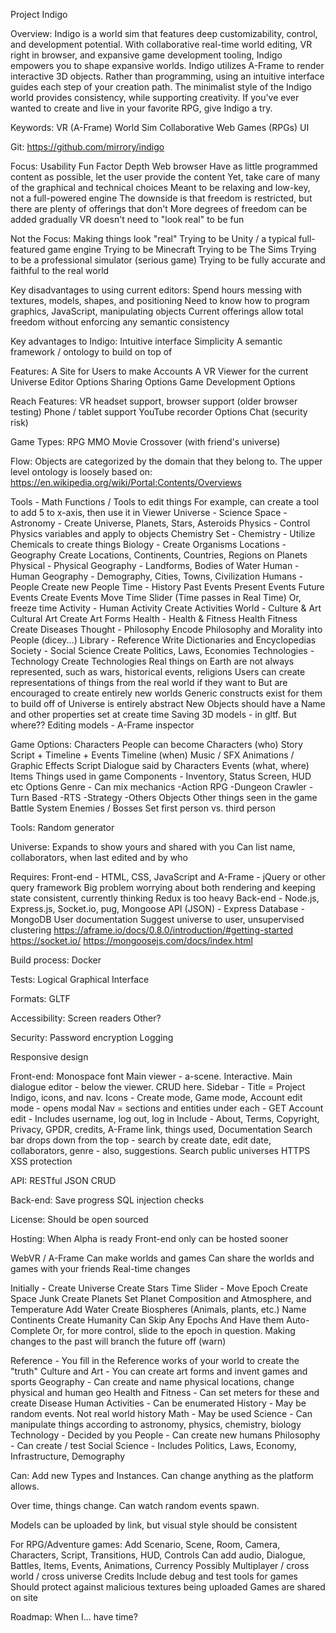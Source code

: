 Project Indigo

Overview:
Indigo is a world sim that features deep customizability, control, and development potential.
With collaborative real-time world editing, VR right in browser, and expansive game development tooling, Indigo empowers you to shape expansive worlds.
Indigo utilizes A-Frame to render interactive 3D objects.
Rather than programming, using an intuitive interface guides each step of your creation path.
The minimalist style of the Indigo world provides consistency, while supporting creativity.
If you've ever wanted to create and live in your favorite RPG, give Indigo a try.

Keywords:
VR (A-Frame)
World Sim
Collaborative
Web
Games (RPGs)
UI

Git:
https://github.com/mirrory/indigo

Focus:
Usability
Fun Factor
Depth
Web browser
Have as little programmed content as possible, let the user provide the content
Yet, take care of many of the graphical and technical choices
Meant to be relaxing and low-key, not a full-powered engine
The downside is that freedom is restricted, but there are plenty of offerings that don't
More degrees of freedom can be added gradually
VR doesn't need to "look real" to be fun

Not the Focus:
Making things look "real"
Trying to be Unity / a typical full-featured game engine
Trying to be Minecraft
Trying to be The Sims
Trying to be a professional simulator (serious game)
Trying to be fully accurate and faithful to the real world

Key disadvantages to using current editors:
Spend hours messing with textures, models, shapes, and positioning
Need to know how to program graphics, JavaScript, manipulating objects
Current offerings allow total freedom without enforcing any semantic consistency

Key advantages to Indigo:
Intuitive interface
Simplicity
A semantic framework / ontology to build on top of

Features:
A Site for Users to make Accounts
A VR Viewer for the current Universe
Editor Options
Sharing Options
Game Development Options

Reach Features:
VR headset support, browser support (older browser testing)
Phone / tablet support
YouTube recorder Options
Chat (security risk)

Game Types:
RPG
MMO
Movie
Crossover (with friend's universe)

Flow:
Objects are categorized by the domain that they belong to.
The upper level ontology is loosely based on:
https://en.wikipedia.org/wiki/Portal:Contents/Overviews

Tools - Math
	Functions / Tools to edit things
	For example, can create a tool to add 5 to x-axis, then use it in Viewer
Universe - Science
	Space - Astronomy - Create Universe, Planets, Stars, Asteroids
	Physics - Control Physics variables and apply to objects
	Chemistry Set - Chemistry - Utilize Chemicals to create things
	Biology - Create Organisms
Locations - Geography
	Create Locations, Continents, Countries, Regions on Planets
	Physical - Physical Geography - Landforms, Bodies of Water
	Human - Human Geography - Demography, Cities, Towns, Civilization
Humans - People
	Create new People
Time - History
	Past Events
	Present Events
	Future Events
	Create Events
	Move Time Slider (Time passes in Real Time)
	Or, freeze time
Activity - Human Activity
	Create Activities
World - Culture & Art
	Cultural
	Art
	Create Art Forms
Health - Health & Fitness
	Health
	Fitness
	Create Diseases
Thought - Philosophy
	Encode Philosophy and Morality into People (dicey...)
Library - Reference
	Write Dictionaries and Encyclopedias
Society - Social Science
	Create Politics, Laws, Economies
Technologies - Technology
	Create Technologies
Real things on Earth are not always represented, such as wars, historical events, religions
Users can create representations of things from the real world if they want to
But are encouraged to create entirely new worlds
Generic constructs exist for them to build off of
Universe is entirely abstract
New Objects should have a Name and other properties set at create time
Saving 3D models - in gltf. But where??
Editing models - A-Frame inspector

Game Options:
Characters
	People can become Characters (who)
Story
	Script + Timeline + Events
Timeline
	(when)
Music / SFX
Animations / Graphic Effects
Script
	Dialogue said by Characters
Events
	(what, where)
Items
	Things used in game
Components - Inventory, Status Screen, HUD etc
Options
Genre - Can mix mechanics
	-Action RPG
	-Dungeon Crawler
	-Turn Based
	-RTS
	-Strategy
	-Others
Objects
	Other things seen in the game
Battle System
Enemies / Bosses
Set first person vs. third person

Tools:
Random generator

Universe:
Expands to show yours and shared with you
Can list name, collaborators, when last edited and by who

Requires:
Front-end - HTML, CSS, JavaScript and A-Frame - jQuery or other query framework
Big problem worrying about both rendering and keeping state consistent, currently thinking Redux is too heavy
Back-end - Node.js, Express.js, Socket.io, pug, Mongoose
API (JSON) - Express
Database - MongoDB
User documentation
Suggest universe to user, unsupervised clustering
https://aframe.io/docs/0.8.0/introduction/#getting-started
https://socket.io/
https://mongoosejs.com/docs/index.html

Build process:
Docker

Tests:
Logical
Graphical
Interface

Formats:
GLTF

Accessibility:
Screen readers
Other?

Security:
Password encryption
Logging

Responsive design

Front-end:
Monospace font
Main viewer - a-scene. Interactive.
Main dialogue editor - below the viewer. CRUD here.
Sidebar - Title = Project Indigo, icons, and nav.
Icons - Create mode, Game mode, Account edit mode - opens modal
Nav = sections and entities under each - GET
Account edit - Includes username, log out, log in
Include - About, Terms, Copyright, Privacy, GPDR, credits, A-Frame link, things used, Documentation
Search bar drops down from the top - search by create date, edit date, collaborators, genre - also, suggestions. Search public universes
HTTPS
XSS protection

API:
RESTful JSON
CRUD

Back-end:
Save progress
SQL injection checks

License:
Should be open sourced

Hosting:
When Alpha is ready
Front-end only can be hosted sooner

WebVR / A-Frame
Can make worlds and games
Can share the worlds and games with your friends
Real-time changes

Initially - Create Universe
Create Stars
Time Slider - Move Epoch
Create Space Junk
Create Planets
Set Planet Composition and Atmosphere, and Temperature
Add Water
Create Biospheres (Animals, plants, etc.)
Name Continents
Create Humanity
Can Skip Any Epochs And Have them Auto-Complete
Or, for more control, slide to the epoch in question.
Making changes to the past will branch the future off (warn)

Reference - You fill in the Reference works of your world to create the "truth"
Culture and Art - You can create art forms and invent games and sports
Geography - Can create and name physical locations, change physical and human geo
Health and Fitness - Can set meters for these and create Disease
Human Activities - Can be enumerated
History - May be random events. Not real world history
Math - May be used
Science - Can manipulate things according to astronomy, physics, chemistry, biology
Technology - Decided by you
People - Can create new humans
Philosophy - Can create / test
Social Science - Includes Politics, Laws, Economy, Infrastructure, Demography

Can: Add new Types and Instances. Can change anything as the platform allows.

Over time, things change. Can watch random events spawn.

Models can be uploaded by link, but visual style should be consistent

For RPG/Adventure games:
Add Scenario, Scene, Room, Camera, Characters, Script, Transitions, HUD, Controls
Can add audio, Dialogue, Battles, Items, Events, Animations, Currency
Possibly Multiplayer / cross world / cross universe
Credits
Include debug and test tools for games
Should protect against malicious textures being uploaded
Games are shared on site

Roadmap:
When I... have time?